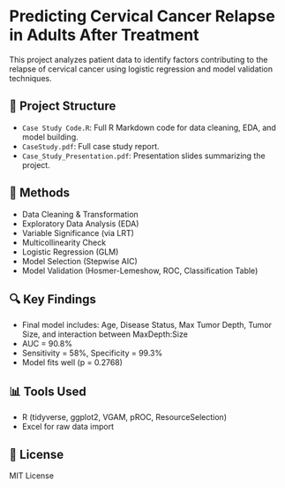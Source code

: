 # Predicting Cervical Cancer Relapse in Adults After Treatment

This project analyzes patient data to identify factors contributing to the relapse of cervical cancer using logistic regression and model validation techniques.

## 📁 Project Structure
- `Case Study Code.R`: Full R Markdown code for data cleaning, EDA, and model building.
- `CaseStudy.pdf`: Full case study report.
- `Case_Study_Presentation.pdf`: Presentation slides summarizing the project.

## 🧪 Methods
- Data Cleaning & Transformation
- Exploratory Data Analysis (EDA)
- Variable Significance (via LRT)
- Multicollinearity Check
- Logistic Regression (GLM)
- Model Selection (Stepwise AIC)
- Model Validation (Hosmer-Lemeshow, ROC, Classification Table)

## 🔍 Key Findings
- Final model includes: Age, Disease Status, Max Tumor Depth, Tumor Size, and interaction between MaxDepth:Size
- AUC = 90.8%
- Sensitivity = 58%, Specificity = 99.3%
- Model fits well (p = 0.2768)

## 📊 Tools Used
- R (tidyverse, ggplot2, VGAM, pROC, ResourceSelection)
- Excel for raw data import

## 📄 License
MIT License
